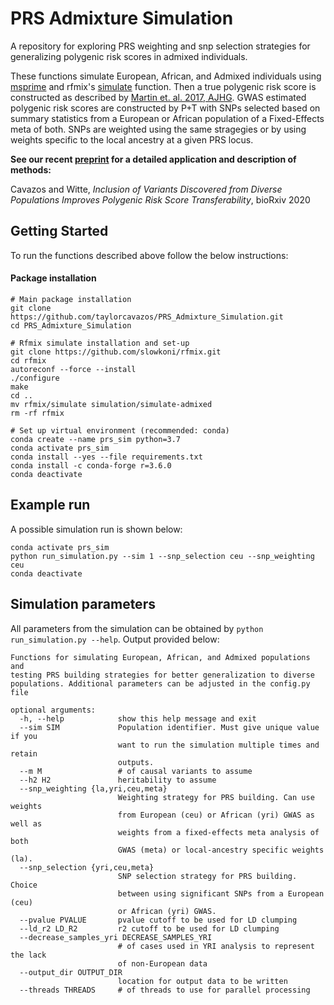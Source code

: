 # PRS Admixture Simulation 

A repository for exploring PRS weighting and snp selection strategies for generalizing polygenic risk scores in admixed individuals.


These functions simulate European, African, and Admixed individuals using [msprime](https://github.com/tskit-dev/msprime) and rfmix's [simulate](https://github.com/tskit-dev/msprime) function. Then a true polygenic risk score is constructed as described by [Martin et. al. 2017, AJHG](https://www.ncbi.nlm.nih.gov/pubmed/28366442). GWAS estimated polygenic risk scores are constructed by P+T with SNPs selected based on summary statistics from a European or African population of a Fixed-Effects meta of both. SNPs are weighted using the same stragegies or by using weights specific to the local ancestry at a given PRS locus.

**See our recent [preprint](https://www.biorxiv.org/content/10.1101/2020.05.21.108845v1) for a detailed application and description of methods:** 

Cavazos and Witte, *Inclusion of Variants Discovered from Diverse Populations Improves Polygenic Risk Score Transferability*, bioRxiv 2020

## Getting Started 
To run the functions described above follow the below instructions:

#### Package installation
```
# Main package installation
git clone https://github.com/taylorcavazos/PRS_Admixture_Simulation.git
cd PRS_Admixture_Simulation

# Rfmix simulate installation and set-up
git clone https://github.com/slowkoni/rfmix.git
cd rfmix
autoreconf --force --install
./configure
make
cd ..
mv rfmix/simulate simulation/simulate-admixed
rm -rf rfmix

# Set up virtual environment (recommended: conda) 
conda create --name prs_sim python=3.7
conda activate prs_sim
conda install --yes --file requirements.txt
conda install -c conda-forge r=3.6.0
conda deactivate
```

## Example run
A possible simulation run is shown below:
```
conda activate prs_sim
python run_simulation.py --sim 1 --snp_selection ceu --snp_weighting ceu
conda deactivate
```

## Simulation parameters  
All parameters from the simulation can be obtained by `python run_simulation.py --help`. Output provided below:
```
Functions for simulating European, African, and Admixed populations and
testing PRS building strategies for better generalization to diverse
populations. Additional parameters can be adjusted in the config.py file

optional arguments:
  -h, --help            show this help message and exit
  --sim SIM             Population identifier. Must give unique value if you
                        want to run the simulation multiple times and retain
                        outputs.
  --m M                 # of causal variants to assume
  --h2 H2               heritability to assume
  --snp_weighting {la,yri,ceu,meta}
                        Weighting strategy for PRS building. Can use weights
                        from European (ceu) or African (yri) GWAS as well as
                        weights from a fixed-effects meta analysis of both
                        GWAS (meta) or local-ancestry specific weights (la).
  --snp_selection {yri,ceu,meta}
                        SNP selection strategy for PRS building. Choice
                        between using significant SNPs from a European (ceu)
                        or African (yri) GWAS.
  --pvalue PVALUE       pvalue cutoff to be used for LD clumping
  --ld_r2 LD_R2         r2 cutoff to be used for LD clumping
  --decrease_samples_yri DECREASE_SAMPLES_YRI
                        # of cases used in YRI analysis to represent the lack
                        of non-European data
  --output_dir OUTPUT_DIR
                        location for output data to be written
  --threads THREADS     # of threads to use for parallel processing
```

